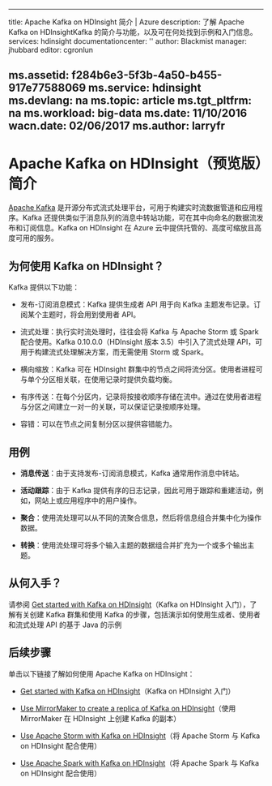 <!-- not suitable for Mooncake -->

---
title: Apache Kafka on HDInsight 简介 | Azure
description: 了解 Apache Kafka on HDInsightKafka 的简介与功能，以及可在何处找到示例和入门信息。
services: hdinsight
documentationcenter: ''
author: Blackmist
manager: jhubbard
editor: cgronlun

ms.assetid: f284b6e3-5f3b-4a50-b455-917e77588069
ms.service: hdinsight
ms.devlang: na
ms.topic: article
ms.tgt_pltfrm: na
ms.workload: big-data
ms.date: 11/10/2016
wacn.date: 02/06/2017
ms.author: larryfr
---

# Apache Kafka on HDInsight（预览版）简介

[Apache Kafka](https://kafka.apache.org) 是开源分布式流式处理平台，可用于构建实时流数据管道和应用程序。Kafka 还提供类似于消息队列的消息中转站功能，可在其中向命名的数据流发布和订阅信息。Kafka on HDInsight 在 Azure 云中提供托管的、高度可缩放且高度可用的服务。

## 为何使用 Kafka on HDInsight？

Kafka 提供以下功能：

* 发布-订阅消息模式：Kafka 提供生成者 API 用于向 Kafka 主题发布记录。订阅某个主题时，将会用到使用者 API。

* 流式处理：执行实时流处理时，往往会将 Kafka 与 Apache Storm 或 Spark 配合使用。Kafka 0.10.0.0（HDInsight 版本 3.5）中引入了流式处理 API，可用于构建流式处理解决方案，而无需使用 Storm 或 Spark。

* 横向缩放：Kafka 可在 HDInsight 群集中的节点之间将流分区。使用者进程可与单个分区相关联，在使用记录时提供负载均衡。

* 有序传送：在每个分区内，记录将按接收顺序存储在流中。通过在使用者进程与分区之间建立一对一的关联，可以保证记录按顺序处理。

* 容错：可以在节点之间复制分区以提供容错能力。

## 用例

* **消息传送**：由于支持发布-订阅消息模式，Kafka 通常用作消息中转站。

* **活动跟踪**：由于 Kafka 提供有序的日志记录，因此可用于跟踪和重建活动，例如，网站上或应用程序中的用户操作。

* **聚合**：使用流处理可以从不同的流聚合信息，然后将信息组合并集中化为操作数据。

* **转换**：使用流处理可将多个输入主题的数据组合并扩充为一个或多个输出主题。

## 从何入手？

请参阅 [Get started with Kafka on HDInsight](./hdinsight-apache-kafka-get-started.md)（Kafka on HDInsight 入门），了解有关创建 Kafka 群集和使用 Kafka 的步骤，包括演示如何使用生成者、使用者和流式处理 API 的基于 Java 的示例

## 后续步骤

单击以下链接了解如何使用 Apache Kafka on HDInsight：

* [Get started with Kafka on HDInsight](./hdinsight-apache-kafka-get-started.md)（Kafka on HDInsight 入门）

* [Use MirrorMaker to create a replica of Kafka on HDInsight](./hdinsight-apache-kafka-mirroring.md)（使用 MirrorMaker 在 HDInsight 上创建 Kafka 的副本）

* [Use Apache Storm with Kafka on HDInsight](./hdinsight-apache-storm-with-kafka.md)（将 Apache Storm 与 Kafka on HDInsight 配合使用）

* [Use Apache Spark with Kafka on HDInsight](./hdinsight-apache-spark-with-kafka.md)（将 Apache Spark 与 Kafka on HDInsight 配合使用）

<!---HONumber=Mooncake_1219_2016-->